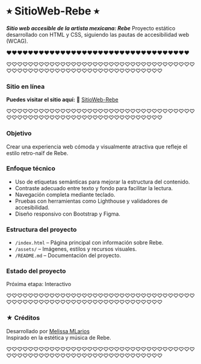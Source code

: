 # ⭒ SitioWeb-Rebe ⭒

***Sitio web accesible de la artista mexicana: Rebe***
Proyecto estático desarrollado con HTML y CSS, 
siguiendo las pautas de accesibilidad web (WCAG).

❤❤❤❤❤❤❤❤❤❤❤❤❤❤❤❤❤❤❤❤❤❤❤❤❤❤❤❤❤❤❤❤❤❤

♡♡♡♡♡♡♡♡♡♡♡♡♡♡♡♡♡♡♡♡♡♡♡♡♡♡♡♡♡♡♡♡♡♡♡♡♡♡♡♡♡♡♡♡♡♡♡♡♡♡♡♡♡♡♡♡♡♡♡♡♡♡♡♡

### Sitio en línea

**Puedes visitar el sitio aquí:**
🔗 [SitioWeb-Rebe](https://mellr7.github.io/SitioWeb-Rebe/)

♡♡♡♡♡♡♡♡♡♡♡♡♡♡♡♡♡♡♡♡♡♡♡♡♡♡♡♡♡♡♡♡♡♡♡♡♡♡♡♡♡♡♡♡♡♡♡♡♡♡♡♡♡♡♡♡♡♡♡♡♡♡♡♡


### Objetivo
Crear una experiencia web cómoda y visualmente atractiva que refleje el estilo retro-naïf de Rebe.

### Enfoque técnico
- Uso de etiquetas semánticas para mejorar la estructura del contenido.
- Contraste adecuado entre texto y fondo para facilitar la lectura.
- Navegación completa mediante teclado.
- Pruebas con herramientas como Lighthouse y validadores de accesibilidad.
- Diseño responsivo con Bootstrap y Figma.

### Estructura del proyecto
- `/index.html` – Página principal con información sobre Rebe.
- `/assets/` – Imágenes, estilos y recursos visuales.
- `/README.md` – Documentación del proyecto.

### Estado del proyecto
Próxima etapa: Interactivo

♡♡♡♡♡♡♡♡♡♡♡♡♡♡♡♡♡♡♡♡♡♡♡♡♡♡♡♡♡♡♡♡♡♡♡♡♡♡♡♡♡♡♡♡♡♡♡♡♡♡♡♡♡♡♡♡♡♡♡♡♡♡♡♡

### ★ Créditos

Desarrollado por [Melissa MLarios](https://github.com/mellr7)  
Inspirado en la estética y música de Rebe.

♡♡♡♡♡♡♡♡♡♡♡♡♡♡♡♡♡♡♡♡♡♡♡♡♡♡♡♡♡♡♡♡♡♡♡♡♡♡♡♡♡♡♡♡♡♡♡♡♡♡♡♡♡♡♡♡♡♡♡♡♡♡♡♡


